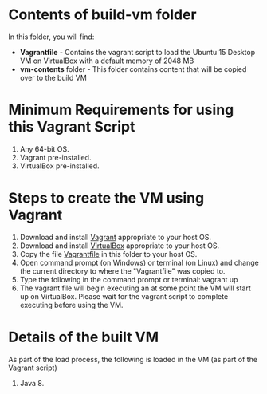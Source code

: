 
# Contents of build-vm folder

In this folder, you will find:

* **Vagrantfile** - Contains the vagrant script to load the Ubuntu 15 Desktop VM on VirtualBox with a default memory of 2048 MB
* **vm-contents** folder - This folder contains content that will be copied over to the build VM

# Minimum Requirements for using this Vagrant Script
1. Any 64-bit OS.
2. Vagrant pre-installed.
3. VirtualBox pre-installed.

# Steps to create the VM using Vagrant

1. Download and install [Vagrant](https://www.vagrantup.com/downloads.html) appropriate to your host OS.
2. Download and install [VirtualBox](https://www.virtualbox.org/wiki/Downloads) appropriate to your host OS.
3. Copy the file [Vagrantfile](https://github.com/SoftwareEngineeringToolDemos/FSE-2009-Javalanche/blob/master/build-vm/Vagrantfile) in this folder to your host OS.
4. Open command prompt (on Windows) or terminal (on Linux) and change the current directory to where the "Vagrantfile" was copied to.
5. Type the following in the command prompt or terminal: vagrant up 
6. The vagrant file will begin executing an at some point the VM will start up on VirtualBox. 
Please wait for the vagrant script to complete executing before using the VM.



# Details of the built VM

As part of the load process, the following is loaded in the VM (as part of the Vagrant script)

1. Java 8.
